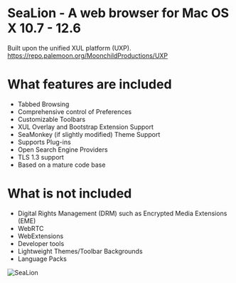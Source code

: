 # SeaLion - A web browser for Mac OS X 10.7 - 12.6
Built upon the unified XUL platform (UXP).
https://repo.palemoon.org/MoonchildProductions/UXP

What features are included
=========================================================================

* Tabbed Browsing
* Comprehensive control of Preferences
* Customizable Toolbars
* XUL Overlay and Bootstrap Extension Support
* SeaMonkey (if slightly modified) Theme Support
* Supports Plug-ins
* Open Search Engine Providers
* TLS 1.3 support
* Based on a mature code base

What is not included
=========================================================================

* Digital Rights Management (DRM) such as Encrypted Media Extensions (EME)
* WebRTC
* WebExtensions
* Developer tools
* Lightweight Themes/Toolbar Backgrounds
* Language Packs

![SeaLion](https://user-images.githubusercontent.com/39230578/233512154-70590149-3d1a-49dc-aca2-ae0bd42b855a.png)
